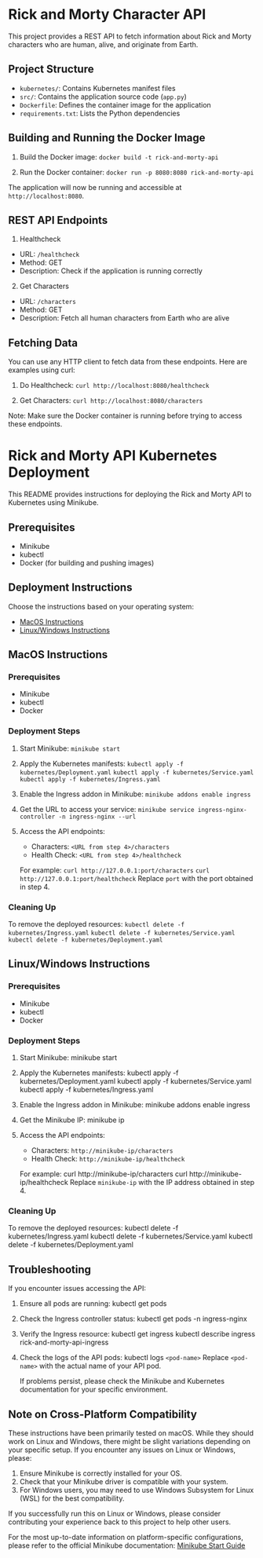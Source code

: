 # Rick and Morty Character API

This project provides a REST API to fetch information about Rick and Morty characters who are human, alive, and originate from Earth.

## Project Structure

- `kubernetes/`: Contains Kubernetes manifest files
- `src/`: Contains the application source code (`app.py`)
- `Dockerfile`: Defines the container image for the application
- `requirements.txt`: Lists the Python dependencies

## Building and Running the Docker Image

1. Build the Docker image:
      `docker build -t rick-and-morty-api`

2. Run the Docker container:
      `docker run -p 8080:8080 rick-and-morty-api`

The application will now be running and accessible at `http://localhost:8080`.

## REST API Endpoints

1. Healthcheck
- URL: `/healthcheck`
- Method: GET
- Description: Check if the application is running correctly

2. Get Characters
- URL: `/characters`
- Method: GET
- Description: Fetch all human characters from Earth who are alive

## Fetching Data

You can use any HTTP client to fetch data from these endpoints. Here are examples using curl:

1. Do Healthcheck:
      `curl http://localhost:8080/healthcheck`
   
2. Get Characters:
      `curl http://localhost:8080/characters`

Note: Make sure the Docker container is running before trying to access these endpoints.

# Rick and Morty API Kubernetes Deployment

This README provides instructions for deploying the Rick and Morty API to Kubernetes using Minikube.

## Prerequisites

- Minikube
- kubectl
- Docker (for building and pushing images)

## Deployment Instructions

Choose the instructions based on your operating system:

- [MacOS Instructions](#macos-instructions)
- [Linux/Windows Instructions](#linuxwindows-instructions)

## MacOS Instructions

### Prerequisites
- Minikube
- kubectl
- Docker

### Deployment Steps

1. Start Minikube:
      `minikube start`
   
2. Apply the Kubernetes manifests:
    `kubectl apply -f kubernetes/Deployment.yaml`
    `kubectl apply -f kubernetes/Service.yaml`
    `kubectl apply -f kubernetes/Ingress.yaml`
   
3. Enable the Ingress addon in Minikube:
    `minikube addons enable ingress`
   
4. Get the URL to access your service:
    `minikube service ingress-nginx-controller -n ingress-nginx --url`
   
5. Access the API endpoints:
   - Characters: `<URL from step 4>/characters`
   - Health Check: `<URL from step 4>/healthcheck`

   For example:
      `curl http://127.0.0.1:port/characters`
      `curl http://127.0.0.1:port/healthcheck`
   Replace `port` with the port obtained in step 4.

### Cleaning Up

To remove the deployed resources:
   `kubectl delete -f kubernetes/Ingress.yaml`
   `kubectl delete -f kubernetes/Service.yaml`
   `kubectl delete -f kubernetes/Deployment.yaml`

## Linux/Windows Instructions

### Prerequisites
- Minikube
- kubectl
- Docker

### Deployment Steps

1. Start Minikube:
    minikube start

2. Apply the Kubernetes manifests:
    kubectl apply -f kubernetes/Deployment.yaml
    kubectl apply -f kubernetes/Service.yaml
    kubectl apply -f kubernetes/Ingress.yaml

4. Enable the Ingress addon in Minikube:
    minikube addons enable ingress

5. Get the Minikube IP:
    minikube ip

6. Access the API endpoints:
    - Characters: `http://minikube-ip/characters`
    - Health Check: `http://minikube-ip/healthcheck`

   For example:
    curl http://minikube-ip/characters
    curl http://minikube-ip/healthcheck
   Replace `minikube-ip` with the IP address obtained in step 4.

### Cleaning Up

To remove the deployed resources:
      kubectl delete -f kubernetes/Ingress.yaml
      kubectl delete -f kubernetes/Service.yaml
      kubectl delete -f kubernetes/Deployment.yaml

## Troubleshooting

If you encounter issues accessing the API:

1. Ensure all pods are running:
    kubectl get pods

2. Check the Ingress controller status:
    kubectl get pods -n ingress-nginx

4. Verify the Ingress resource:
    kubectl get ingress
    kubectl describe ingress rick-and-morty-api-ingress

5. Check the logs of the API pods:
    kubectl logs `<pod-name>`
   Replace `<pod-name>` with the actual name of your API pod.
   
   If problems persist, please check the Minikube and Kubernetes documentation for your specific environment.

## Note on Cross-Platform Compatibility

These instructions have been primarily tested on macOS. While they should work on Linux and Windows, there might be slight variations depending on your specific setup. If you encounter any issues on Linux or Windows, please:

1. Ensure Minikube is correctly installed for your OS.
2. Check that your Minikube driver is compatible with your system.
3. For Windows users, you may need to use Windows Subsystem for Linux (WSL) for the best compatibility.

If you successfully run this on Linux or Windows, please consider contributing your experience back to this project to help other users.

For the most up-to-date information on platform-specific configurations, please refer to the official Minikube documentation:
[Minikube Start Guide](https://minikube.sigs.k8s.io/docs/start/)




















